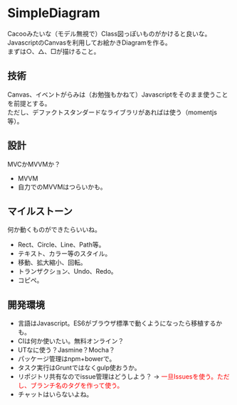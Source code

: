 # SimpleDiagram
Cacooみたいな（モデル無視で）Class図っぽいものがかけると良いな。  
JavascriptのCanvasを利用してお絵かきDiagramを作る。  
まずは○、△、□が描けること。  


## 技術
Canvas、イベントがらみは（お勉強もかねて）Javascriptをそのまま使うことを前提とする。  
ただし、デファクトスタンダードなライブラリがあればは使う（momentjs等）。

## 設計
MVCかMVVMか？
* MVVM  
 * 自力でのMVVMはつらいかも。

## マイルストーン
何か動くものができたらいいね。
* Rect、Circle、Line、Path等。
* テキスト、カラー等のスタイル。
* 移動、拡大縮小、回転。
* トランザクション、Undo、Redo。
* コピペ。

## 開発環境
* 言語はJavascript。ES6がブラウザ標準で動くようになったら移植するかも。
* CIは何か使いたい。無料オンライン？
* UTなに使う？Jasmine？Mocha？
* パッケージ管理はnpm+bowerで。
* タスク実行はGruntではなくgulp使おうか。
* リポジトリ共有なのでissue管理はどうしよう？ → <span style="color:red;">一旦Issuesを使う。ただし、ブランチ名のタグを作って使う。</span>
* チャットはいらないよね。
